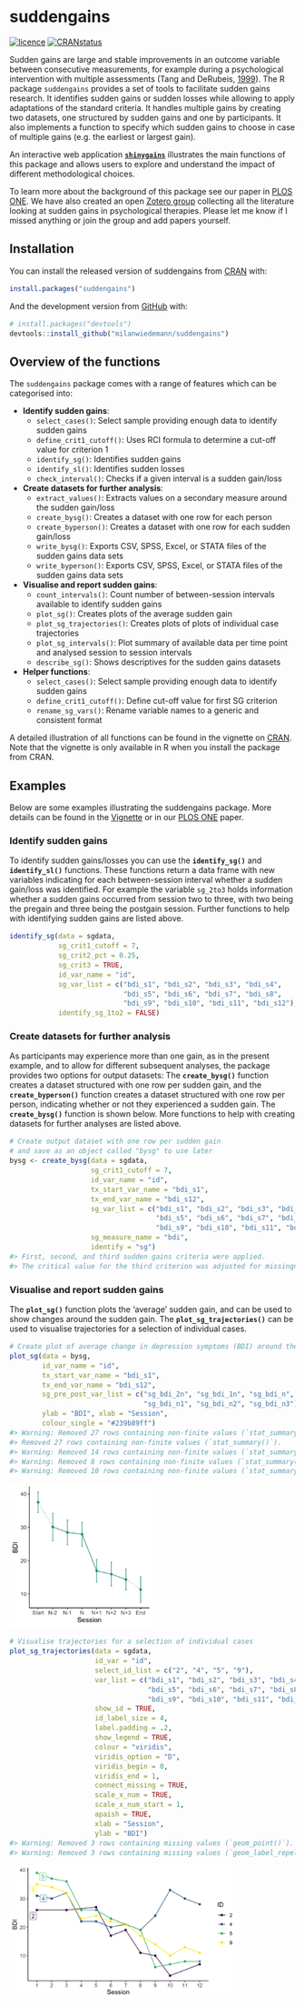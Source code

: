 
<!-- README.md is generated from README.Rmd. Please edit that file -->

# suddengains

<!-- badges: start -->

[![licence](https://img.shields.io/badge/Licence-MIT-brightgreen.svg)](https://choosealicense.com/licenses/mit/)
[![CRANstatus](https://www.r-pkg.org/badges/version/suddengains)](https://cran.r-project.org/package=suddengains)
<!-- badges: end -->

Sudden gains are large and stable improvements in an outcome variable
between consecutive measurements, for example during a psychological
intervention with multiple assessments (Tang and DeRubeis,
[1999](https://pubmed.ncbi.nlm.nih.gov/10596511/)). The R package
`suddengains` provides a set of tools to facilitate sudden gains
research. It identifies sudden gains or sudden losses while allowing to
apply adaptations of the standard criteria. It handles multiple gains by
creating two datasets, one structured by sudden gains and one by
participants. It also implements a function to specify which sudden
gains to choose in case of multiple gains (e.g. the earliest or largest
gain).

An interactive web application
**[`shinygains`](https://milanwiedemann.shinyapps.io/shinygains/)**
illustrates the main functions of this package and allows users to
explore and understand the impact of different methodological choices.

To learn more about the background of this package see our paper in
[PLOS ONE](https://pubmed.ncbi.nlm.nih.gov/32150589/). We have also
created an open [Zotero
group](https://www.zotero.org/groups/2280342/suddengains/) collecting
all the literature looking at sudden gains in psychological therapies.
Please let me know if I missed anything or join the group and add papers
yourself.

## Installation

You can install the released version of suddengains from
[CRAN](https://CRAN.R-project.org/) with:

``` r
install.packages("suddengains")
```

And the development version from [GitHub](https://github.com/) with:

``` r
# install.packages("devtools")
devtools::install_github("milanwiedemann/suddengains")
```

## Overview of the functions

The `suddengains` package comes with a range of features which can be
categorised into:

- **Identify sudden gains**:
  - `select_cases()`: Select sample providing enough data to identify
    sudden gains
  - `define_crit1_cutoff()`: Uses RCI formula to determine a cut-off
    value for criterion 1
  - `identify_sg()`: Identifies sudden gains
  - `identify_sl()`: Identifies sudden losses
  - `check_interval()`: Checks if a given interval is a sudden gain/loss
- **Create datasets for further analysis**:
  - `extract_values()`: Extracts values on a secondary measure around
    the sudden gain/loss
  - `create_bysg()`: Creates a dataset with one row for each person
  - `create_byperson()`: Creates a dataset with one row for each sudden
    gain/loss
  - `write_bysg()`: Exports CSV, SPSS, Excel, or STATA files of the
    sudden gains data sets
  - `write_byperson()`: Exports CSV, SPSS, Excel, or STATA files of the
    sudden gains data sets
- **Visualise and report sudden gains**:
  - `count_intervals()`: Count number of between-session intervals
    available to identify sudden gains
  - `plot_sg()`: Creates plots of the average sudden gain
  - `plot_sg_trajectories()`: Creates plots of plots of individual case
    trajectories
  - `plot_sg_intervals()`: Plot summary of available data per time point
    and analysed session to session intervals
  - `describe_sg()`: Shows descriptives for the sudden gains datasets
- **Helper functions**:
  - `select_cases()`: Select sample providing enough data to identify
    sudden gains
  - `define_crit1_cutoff()`: Define cut-off value for first SG criterion
  - `rename_sg_vars()`: Rename variable names to a generic and
    consistent format

A detailed illustration of all functions can be found in the vignette on
[CRAN](https://CRAN.R-project.org/package=suddengains/). Note that the
vignette is only available in R when you install the package from CRAN.

## Examples

Below are some examples illustrating the suddengains package. More
details can be found in the
[Vignette](https://CRAN.R-project.org/package=suddengains/vignettes/suddengains-tutorial.html)
or in our [PLOS
ONE](https://journals.plos.org/plosone/article?id=10.1371/journal.pone.0230276)
paper.

### Identify sudden gains

To identify sudden gains/losses you can use the **`identify_sg()`** and
**`identify_sl()`** functions. These functions return a data frame with
new variables indicating for each between-session interval whether a
sudden gain/loss was identified. For example the variable `sg_2to3`
holds information whether a sudden gains occurred from session two to
three, with two being the pregain and three being the postgain session.
Further functions to help with identifying sudden gains are listed
above.

``` r
identify_sg(data = sgdata,
            sg_crit1_cutoff = 7,
            sg_crit2_pct = 0.25,
            sg_crit3 = TRUE,
            id_var_name = "id",
            sg_var_list = c("bdi_s1", "bdi_s2", "bdi_s3", "bdi_s4", 
                            "bdi_s5", "bdi_s6", "bdi_s7", "bdi_s8", 
                            "bdi_s9", "bdi_s10", "bdi_s11", "bdi_s12"),
            identify_sg_1to2 = FALSE)
```

### Create datasets for further analysis

As participants may experience more than one gain, as in the present
example, and to allow for different subsequent analyses, the package
provides two options for output datasets: The **`create_bysg()`**
function creates a dataset structured with one row per sudden gain, and
the **`create_byperson()`** function creates a dataset structured with
one row per person, indicating whether or not they experienced a sudden
gain. The **`create_bysg()`** function is shown below. More functions to
help with creating datasets for further analyses are listed above.

``` r
# Create output dataset with one row per sudden gain
# and save as an object called "bysg" to use later
bysg <- create_bysg(data = sgdata,
                    sg_crit1_cutoff = 7,
                    id_var_name = "id",
                    tx_start_var_name = "bdi_s1",
                    tx_end_var_name = "bdi_s12",
                    sg_var_list = c("bdi_s1", "bdi_s2", "bdi_s3", "bdi_s4", 
                                    "bdi_s5", "bdi_s6", "bdi_s7", "bdi_s8", 
                                    "bdi_s9", "bdi_s10", "bdi_s11", "bdi_s12"),
                    sg_measure_name = "bdi",
                    identify = "sg")
#> First, second, and third sudden gains criteria were applied.
#> The critical value for the third criterion was adjusted for missingness.
```

### Visualise and report sudden gains

The **`plot_sg()`** function plots the ‘average’ sudden gain, and can be
used to show changes around the sudden gain. The
**`plot_sg_trajectories()`** can be used to visualise trajectories for a
selection of individual cases.

``` r
# Create plot of average change in depression symptoms (BDI) around the gain
plot_sg(data = bysg,
        id_var_name = "id",
        tx_start_var_name = "bdi_s1",
        tx_end_var_name = "bdi_s12",
        sg_pre_post_var_list = c("sg_bdi_2n", "sg_bdi_1n", "sg_bdi_n",
                                 "sg_bdi_n1", "sg_bdi_n2", "sg_bdi_n3"),
        ylab = "BDI", xlab = "Session",
        colour_single = "#239b89ff")
#> Warning: Removed 27 rows containing non-finite values (`stat_summary()`).
#> Removed 27 rows containing non-finite values (`stat_summary()`).
#> Warning: Removed 14 rows containing non-finite values (`stat_summary()`).
#> Warning: Removed 8 rows containing non-finite values (`stat_summary()`).
#> Warning: Removed 10 rows containing non-finite values (`stat_summary()`).
```

<img src="man/figures/README-unnamed-chunk-4-1.png" width="50%" />

``` r
# Visualise trajectories for a selection of individual cases
plot_sg_trajectories(data = sgdata,
                     id_var = "id",
                     select_id_list = c("2", "4", "5", "9"),
                     var_list = c("bdi_s1", "bdi_s2", "bdi_s3", "bdi_s4", 
                                  "bdi_s5", "bdi_s6", "bdi_s7", "bdi_s8", 
                                  "bdi_s9", "bdi_s10", "bdi_s11", "bdi_s12"),
                     show_id = TRUE,
                     id_label_size = 4,
                     label.padding = .2,
                     show_legend = TRUE,
                     colour = "viridis",
                     viridis_option = "D",
                     viridis_begin = 0,
                     viridis_end = 1,
                     connect_missing = TRUE,
                     scale_x_num = TRUE,
                     scale_x_num_start = 1,
                     apaish = TRUE,
                     xlab = "Session", 
                     ylab = "BDI")
#> Warning: Removed 3 rows containing missing values (`geom_point()`).
#> Warning: Removed 3 rows containing missing values (`geom_label_repel()`).
```

<img src="man/figures/README-unnamed-chunk-5-1.png" width="80%" />
